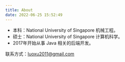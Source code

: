 ```yaml
---
title: About
date: 2022-06-25 15:52:49
---
```


- 本科：National University of Singapore 机械工程。
- 硕士：National University of Singapore 计算机科学。
- 2017年开始从事 Java 相关的后端开发。

联系方式：luoxu2011@gmail.com